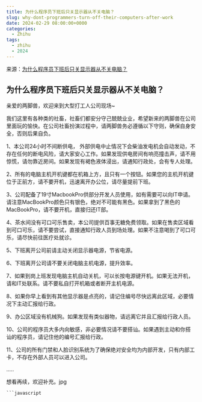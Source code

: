 ```yaml
---
title: 为什么程序员下班后只关显示器从不关电脑？
slug: why-dont-programmers-turn-off-their-computers-after-work
date: 2024-02-29 08:00:00+0000
categories:
  - Zhihu
tags:
  - zhihu
  - 2024
---
```


来源：[为什么程序员下班后只关显示器从不关电脑？](https://www.zhihu.com/question/640589218/answer/3414109229)

## 为什么程序员下班后只关显示器从不关电脑？

亲爱的两脚兽，欢迎来到大型打工人公司现场~

我们这里有各种类的社畜，社畜们都安分守己兢兢业业，希望新来的两脚兽在公司里面玩的愉快。在公司社畜扮演过程中，请两脚兽务必遵循以下守则，确保自身安全，否则后果自负。

1、本公司24小时不间断供电， 外部供电中止情况下会柴油发电机会自动发动，不存在任何的断电风险，请大家安心工作。如果发现供电房间有响亮撞击声，请不用惊慌，请勿靠近房间。如果发现有褐色液体浸出，请通知行政处，会有专人处理。

2、所有的电脑主机开机键都在机箱上方，且只有一个按钮。如果您的主机开机键位于正前方，请不要开机，迅速离开办公位，请尽量提前下班。

3、公司配备了19寸MacbookPro供部分开发人员使用，如有需要可以向IT申请。请注意MacBookPro颜色只有银色，绝对不可能有黑色。如果拿到了黑色的MacBookPro，请不要开机，直接归还IT部。

4、茶水间没有可口可乐售卖，本公司提供百事无糖免费领取。如果在售卖区域看到可口可乐，请不要尝试，直接通知行政人员到场处理。如果不注意喝到了可口可乐，请尽快前往医疗处就诊。

5、下班离开公司前请主动关闭显示器电源，节省电源。

6、下班离开公司请不要关闭电脑主机电源，提升效率。

7、如果到岗上班发现电脑主机自动关机，可以长按电源键开机。如果无法开机，请和IT处联系。请不要私自打开机箱或者断开主机电源。

8、如果你早上看到有其他显示器是点亮的，请记住编号尽快远离此区域，必要情况下主动汇报给行政。

9、办公区域没有机械狗。如果发现有类似器物，请远离它并且汇报给行政人员。

10、公司的程序员大多内向敏感，非必要情况请不要搭讪。如果遇到主动和你搭讪的程序员，请记住他的编号汇报给行政。

11、公司的所有门禁和人脸识别系统为了确保绝对安全均为内部开发，只有内部工卡，不存在外部人员可以进入公司。



.....

想看再续，欢迎补充。jpg
    
    ```javascript